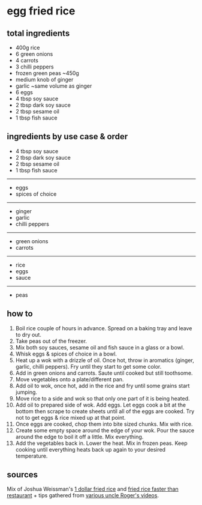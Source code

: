 # egg fried rice

## total ingredients

- 400g rice
- 6 green onions
- 4 carrots
- 3 chilli peppers
- frozen green peas ~450g
- medium knob of ginger
- garlic ~same volume as ginger
- 6 eggs
- 4 tbsp soy sauce
- 2 tbsp dark soy sauce
- 2 tbsp sesame oil
- 1 tbsp fish sauce

## ingredients by use case & order

- 4 tbsp soy sauce
- 2 tbsp dark soy sauce
- 2 tbsp sesame oil
- 1 tbsp fish sauce
---
- eggs
- spices of choice
---
- ginger
- garlic
- chilli peppers
---
- green onions
- carrots
---
- rice
- eggs
- sauce
---
- peas

## how to

1. Boil rice couple of hours in advance. Spread on a baking tray and leave to dry out.
2. Take peas out of the freezer.
3. Mix both soy sauces, sesame oil and fish sauce in a glass or a bowl.
4. Whisk eggs & spices of choice in a bowl.
5. Heat up a wok with a drizzle of oil. Once hot, throw in aromatics (ginger, garlic, chilli peppers). Fry until they start to get some color.
6. Add in green onions and carrots. Saute until cooked but still toothsome.
7. Move vegetables onto a plate/different pan.
8. Add oil to wok, once hot, add in the rice and fry until some grains start jumping.
9. Move rice to a side and wok so that only one part of it is being heated.
10. Add oil to prepared side of wok. Add eggs. Let eggs cook a bit at the bottom then scrape to create sheets until all of the eggs are cooked. Try not to get eggs & rice mixed up at that point.
11. Once eggs are cooked, chop them into bite sized chunks. Mix with rice.
12. Create some empty space around the edge of your wok. Pour the sauce around the edge to boil it off a little. Mix everything.
13. Add the vegetables back in. Lower the heat. Mix in frozen peas. Keep cooking until everything heats back up again to your desired temperature.

## sources

Mix of Joshua Weissman's [1 dollar fried rice](https://www.youtube.com/watch?v=2pfPNpFIKA4) and [fried rice faster than restaurant](https://www.youtube.com/watch?v=AVkdttT7rEw) + tips gathered from [various uncle Roger's videos](https://www.youtube.com/watch?v=5M_Z0ARqol8).
